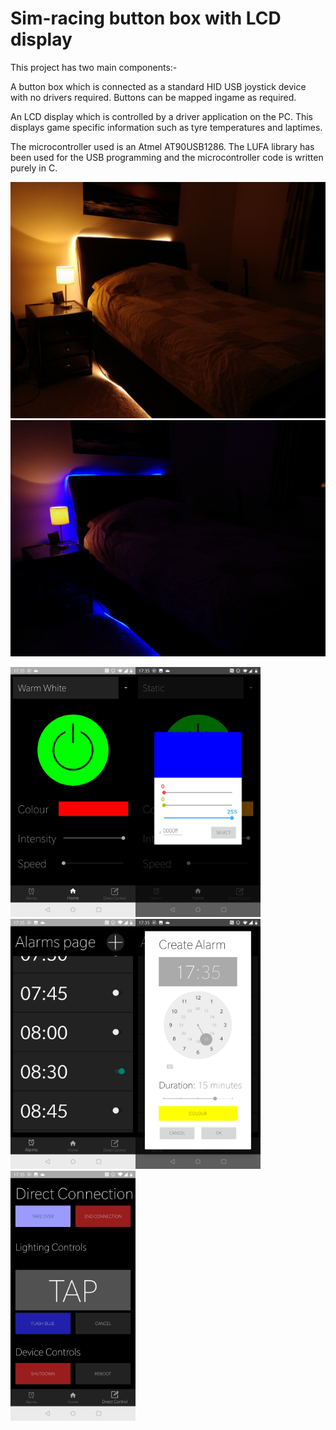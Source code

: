 # Sim-racing button box with LCD display
This project has two main components:-

A button box which is connected as a standard HID USB joystick device with no drivers required. Buttons can be mapped ingame as required.

An LCD display which is controlled by a driver application on the PC. This displays game specific information such as tyre temperatures and laptimes. 

The microcontroller used is an Atmel AT90USB1286. The LUFA library has been used for the USB programming and the microcontroller code is written purely in C.

![image](https://github.com/RupertHSmith/sim-button-box-lcd/blob/master/img/device/IMG_20201103_173257.jpg)
![image](https://github.com/RupertHSmith/sim-button-box-lcd/blob/master/img/device/IMG_20201103_173328.jpg)

<img src="https://github.com/RupertHSmith/sim-button-box-lcd/blob/master/img/app/Screenshot_20201103-173508.jpg" width="200"><img src="https://github.com/RupertHSmith/sim-button-box-lcd/blob/master/img/app/Screenshot_20201103-173520.jpg" width="200"><img src="https://github.com/RupertHSmith/sim-button-box-lcd/blob/master/img/app/Screenshot_20201103-173533.jpg" width="200"><img src="https://github.com/RupertHSmith/sim-button-box-lcd/blob/master/img/app/Screenshot_20201103-173539.jpg" width="200"><img src="https://github.com/RupertHSmith/sim-button-box-lcd/blob/master/img/app/Screenshot_20201103-173545.jpg" width="200">
